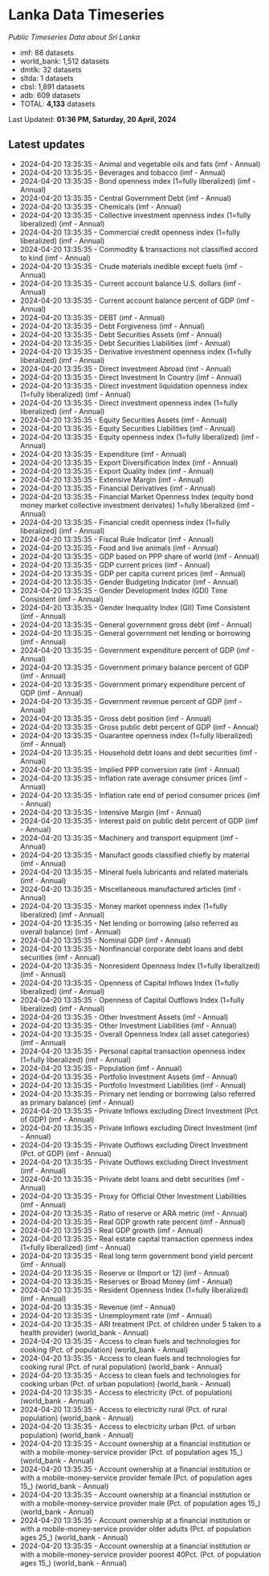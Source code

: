 # Lanka Data Timeseries
*Public Timeseries Data about Sri Lanka*

* imf: 88 datasets
* world_bank: 1,512 datasets
* dmtlk: 32 datasets
* sltda: 1 datasets
* cbsl: 1,891 datasets
* adb: 609 datasets
* TOTAL: **4,133** datasets

Last Updated: **01:36 PM, Saturday, 20 April, 2024**

## Latest updates

* 2024-04-20 13:35:35 - Animal and vegetable oils and fats (imf - Annual)
* 2024-04-20 13:35:35 - Beverages and tobacco (imf - Annual)
* 2024-04-20 13:35:35 - Bond openness index (1=fully liberalized) (imf - Annual)
* 2024-04-20 13:35:35 - Central Government Debt (imf - Annual)
* 2024-04-20 13:35:35 - Chemicals (imf - Annual)
* 2024-04-20 13:35:35 - Collective investment openness index (1=fully liberalized) (imf - Annual)
* 2024-04-20 13:35:35 - Commercial credit openness index (1=fully liberalized) (imf - Annual)
* 2024-04-20 13:35:35 - Commodity & transactions not classified accord to kind (imf - Annual)
* 2024-04-20 13:35:35 - Crude materials inedible except fuels (imf - Annual)
* 2024-04-20 13:35:35 - Current account balance U.S. dollars (imf - Annual)
* 2024-04-20 13:35:35 - Current account balance percent of GDP (imf - Annual)
* 2024-04-20 13:35:35 - DEBT (imf - Annual)
* 2024-04-20 13:35:35 - Debt Forgiveness (imf - Annual)
* 2024-04-20 13:35:35 - Debt Securities Assets (imf - Annual)
* 2024-04-20 13:35:35 - Debt Securities Liabilities (imf - Annual)
* 2024-04-20 13:35:35 - Derivative investment openness index (1=fully liberalized) (imf - Annual)
* 2024-04-20 13:35:35 - Direct Investment Abroad (imf - Annual)
* 2024-04-20 13:35:35 - Direct Investment In Country (imf - Annual)
* 2024-04-20 13:35:35 - Direct investment liquidation openness index (1=fully liberalized) (imf - Annual)
* 2024-04-20 13:35:35 - Direct investment openness index (1=fully liberalized) (imf - Annual)
* 2024-04-20 13:35:35 - Equity Securities Assets (imf - Annual)
* 2024-04-20 13:35:35 - Equity Securities Liabilities (imf - Annual)
* 2024-04-20 13:35:35 - Equity openness index (1=fully liberalized) (imf - Annual)
* 2024-04-20 13:35:35 - Expenditure (imf - Annual)
* 2024-04-20 13:35:35 - Export Diversification Index (imf - Annual)
* 2024-04-20 13:35:35 - Export Quality Index (imf - Annual)
* 2024-04-20 13:35:35 - Extensive Margin (imf - Annual)
* 2024-04-20 13:35:35 - Financial Derivatives (imf - Annual)
* 2024-04-20 13:35:35 - Financial Market Openness Index (equity bond money market collective investment derivates) 1=fully liberalized (imf - Annual)
* 2024-04-20 13:35:35 - Financial credit openness index (1=fully liberalized) (imf - Annual)
* 2024-04-20 13:35:35 - Fiscal Rule Indicator (imf - Annual)
* 2024-04-20 13:35:35 - Food and live animals (imf - Annual)
* 2024-04-20 13:35:35 - GDP based on PPP share of world (imf - Annual)
* 2024-04-20 13:35:35 - GDP current prices (imf - Annual)
* 2024-04-20 13:35:35 - GDP per capita current prices (imf - Annual)
* 2024-04-20 13:35:35 - Gender Budgeting Indicator (imf - Annual)
* 2024-04-20 13:35:35 - Gender Development Index (GDI) Time Consistent (imf - Annual)
* 2024-04-20 13:35:35 - Gender Inequality Index (GII) Time Consistent (imf - Annual)
* 2024-04-20 13:35:35 - General government gross debt (imf - Annual)
* 2024-04-20 13:35:35 - General government net lending or borrowing (imf - Annual)
* 2024-04-20 13:35:35 - Government expenditure percent of GDP (imf - Annual)
* 2024-04-20 13:35:35 - Government primary balance percent of GDP (imf - Annual)
* 2024-04-20 13:35:35 - Government primary expenditure percent of GDP (imf - Annual)
* 2024-04-20 13:35:35 - Government revenue percent of GDP (imf - Annual)
* 2024-04-20 13:35:35 - Gross debt position (imf - Annual)
* 2024-04-20 13:35:35 - Gross public debt percent of GDP (imf - Annual)
* 2024-04-20 13:35:35 - Guarantee openness index (1=fully liberalized) (imf - Annual)
* 2024-04-20 13:35:35 - Household debt loans and debt securities (imf - Annual)
* 2024-04-20 13:35:35 - Implied PPP conversion rate (imf - Annual)
* 2024-04-20 13:35:35 - Inflation rate average consumer prices (imf - Annual)
* 2024-04-20 13:35:35 - Inflation rate end of period consumer prices (imf - Annual)
* 2024-04-20 13:35:35 - Intensive Margin (imf - Annual)
* 2024-04-20 13:35:35 - Interest paid on public debt percent of GDP (imf - Annual)
* 2024-04-20 13:35:35 - Machinery and transport equipment (imf - Annual)
* 2024-04-20 13:35:35 - Manufact goods classified chiefly by material (imf - Annual)
* 2024-04-20 13:35:35 - Mineral fuels lubricants and related materials (imf - Annual)
* 2024-04-20 13:35:35 - Miscellaneous manufactured articles (imf - Annual)
* 2024-04-20 13:35:35 - Money market openness index (1=fully liberalized) (imf - Annual)
* 2024-04-20 13:35:35 - Net lending or borrowing (also referred as overall balance) (imf - Annual)
* 2024-04-20 13:35:35 - Nominal GDP (imf - Annual)
* 2024-04-20 13:35:35 - Nonfinancial corporate debt loans and debt securities (imf - Annual)
* 2024-04-20 13:35:35 - Nonresident Openness Index (1=fully liberalized) (imf - Annual)
* 2024-04-20 13:35:35 - Openness of Capital Inflows Index (1=fully liberalized) (imf - Annual)
* 2024-04-20 13:35:35 - Openness of Capital Outflows Index (1=fully liberalized) (imf - Annual)
* 2024-04-20 13:35:35 - Other Investment Assets (imf - Annual)
* 2024-04-20 13:35:35 - Other Investment Liabilities (imf - Annual)
* 2024-04-20 13:35:35 - Overall Openness Index (all asset categories) (imf - Annual)
* 2024-04-20 13:35:35 - Personal capital transaction openness index (1=fully liberalized) (imf - Annual)
* 2024-04-20 13:35:35 - Population (imf - Annual)
* 2024-04-20 13:35:35 - Portfolio Investment Assets (imf - Annual)
* 2024-04-20 13:35:35 - Portfolio Investment Liabilities (imf - Annual)
* 2024-04-20 13:35:35 - Primary net lending or borrowing (also referred as primary balance) (imf - Annual)
* 2024-04-20 13:35:35 - Private Inflows excluding Direct Investment (Pct. of GDP) (imf - Annual)
* 2024-04-20 13:35:35 - Private Inflows excluding Direct Investment (imf - Annual)
* 2024-04-20 13:35:35 - Private Outflows excluding Direct Investment (Pct. of GDP) (imf - Annual)
* 2024-04-20 13:35:35 - Private Outflows excluding Direct Investment (imf - Annual)
* 2024-04-20 13:35:35 - Private debt loans and debt securities (imf - Annual)
* 2024-04-20 13:35:35 - Proxy for Official Other Investment Liabilities (imf - Annual)
* 2024-04-20 13:35:35 - Ratio of reserve or ARA metric (imf - Annual)
* 2024-04-20 13:35:35 - Real GDP growth rate percent (imf - Annual)
* 2024-04-20 13:35:35 - Real GDP growth (imf - Annual)
* 2024-04-20 13:35:35 - Real estate capital transaction openness index (1=fully liberalized) (imf - Annual)
* 2024-04-20 13:35:35 - Real long term government bond yield percent (imf - Annual)
* 2024-04-20 13:35:35 - Reserve or (Import or 12) (imf - Annual)
* 2024-04-20 13:35:35 - Reserves or Broad Money (imf - Annual)
* 2024-04-20 13:35:35 - Resident Openness Index (1=fully liberalized) (imf - Annual)
* 2024-04-20 13:35:35 - Revenue (imf - Annual)
* 2024-04-20 13:35:35 - Unemployment rate (imf - Annual)
* 2024-04-20 13:35:35 - ARI treatment (Pct. of children under 5 taken to a health provider) (world_bank - Annual)
* 2024-04-20 13:35:35 - Access to clean fuels and technologies for cooking (Pct. of population) (world_bank - Annual)
* 2024-04-20 13:35:35 - Access to clean fuels and technologies for cooking rural (Pct. of rural population) (world_bank - Annual)
* 2024-04-20 13:35:35 - Access to clean fuels and technologies for cooking urban (Pct. of urban population) (world_bank - Annual)
* 2024-04-20 13:35:35 - Access to electricity (Pct. of population) (world_bank - Annual)
* 2024-04-20 13:35:35 - Access to electricity rural (Pct. of rural population) (world_bank - Annual)
* 2024-04-20 13:35:35 - Access to electricity urban (Pct. of urban population) (world_bank - Annual)
* 2024-04-20 13:35:35 - Account ownership at a financial institution or with a mobile-money-service provider (Pct. of population ages 15_) (world_bank - Annual)
* 2024-04-20 13:35:35 - Account ownership at a financial institution or with a mobile-money-service provider female (Pct. of population ages 15_) (world_bank - Annual)
* 2024-04-20 13:35:35 - Account ownership at a financial institution or with a mobile-money-service provider male (Pct. of population ages 15_) (world_bank - Annual)
* 2024-04-20 13:35:35 - Account ownership at a financial institution or with a mobile-money-service provider older adults (Pct. of population ages 25_) (world_bank - Annual)
* 2024-04-20 13:35:35 - Account ownership at a financial institution or with a mobile-money-service provider poorest 40Pct. (Pct. of population ages 15_) (world_bank - Annual)